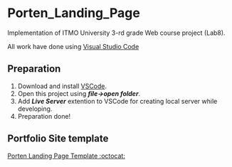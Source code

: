 # Porten_Landing_Page
Implementation of ITMO University 3-rd grade Web course project (Lab8).

All work have done using [Visual Studio Code](https://code.visualstudio.com/)

## Preparation
1. Download and install [VSCode](https://code.visualstudio.com/).
2. Open this project using ***file->open folder***.
3. Add ***Live Server*** extention to VSCode for creating local server while developing.
4. Preparation done!

## Portfolio Site template
[Porten Landing Page Template :octocat:](https://frexile.github.io/Porten_Landing_Page/)
